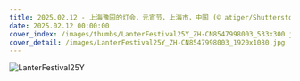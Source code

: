 ```yaml
---
title: 2025.02.12 - 上海豫园的灯会，元宵节，上海市，中国 (© atiger/Shutterstock)
date: 2025.02.12 00:00:00
cover_index: /images/thumbs/LanterFestival25Y_ZH-CN8547998003_533x300.jpg
cover_detail: /images/LanterFestival25Y_ZH-CN8547998003_1920x1080.jpg
---
```


![LanterFestival25Y](/images/LanterFestival25Y_ZH-CN8547998003_1920x1080.jpg)
